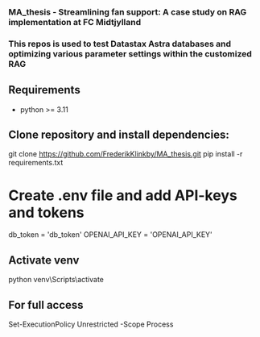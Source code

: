 ### MA_thesis - Streamlining fan support: A case study on RAG implementation at FC Midtjylland
### This repos is used to test Datastax Astra databases and optimizing various parameter settings within the customized RAG

## Requirements
- python >= 3.11

## Clone repository and install dependencies:
git clone https://github.com/FrederikKlinkby/MA_thesis.git
pip install -r requirements.txt

# Create .env file and add API-keys and tokens
db_token = 'db_token'
OPENAI_API_KEY = 'OPENAI_API_KEY'



## Activate venv
python venv\Scripts\activate

## For full access
Set-ExecutionPolicy Unrestricted -Scope Process
